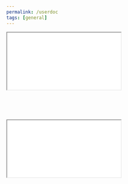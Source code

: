 ```yaml
---
permalink: /userdoc
tags: [general]
---
```


<iframe src="/a/app/static-content/about.html"></iframe>
<p style="page-break-after: always;">&nbsp;</p>
<p style="page-break-before: always;">&nbsp;</p>
<iframe src="/a/app/static-content/dataSubmission.html"></iframe>



